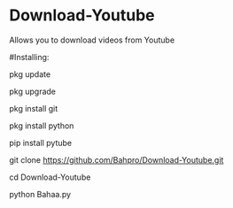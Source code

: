 # Download-Youtube
Allows you to download videos from Youtube

#Installing:

pkg update

pkg upgrade

pkg install git

pkg install python

pip install pytube

git clone https://github.com/Bahpro/Download-Youtube.git

cd Download-Youtube

python Bahaa.py
